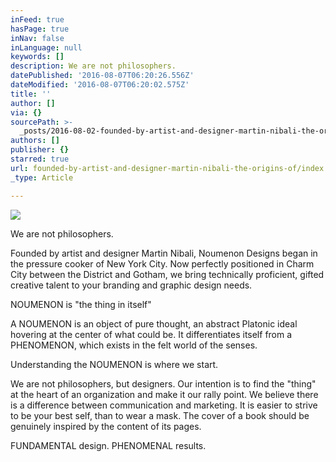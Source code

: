 ```yaml
---
inFeed: true
hasPage: true
inNav: false
inLanguage: null
keywords: []
description: We are not philosophers.
datePublished: '2016-08-07T06:20:26.556Z'
dateModified: '2016-08-07T06:20:02.575Z'
title: ''
author: []
via: {}
sourcePath: >-
  _posts/2016-08-02-founded-by-artist-and-designer-martin-nibali-the-origins-of.md
authors: []
publisher: {}
starred: true
url: founded-by-artist-and-designer-martin-nibali-the-origins-of/index.html
_type: Article

---
```

![](https://the-grid-user-content.s3-us-west-2.amazonaws.com/3a92e73f-4ab9-4fd3-8fa0-ec6ecde909a9.jpg)

We are not philosophers.

Founded by artist and designer Martin Nibali, Noumenon Designs began in the pressure cooker of New York City. Now perfectly positioned in Charm City between the District and Gotham, we bring technically proficient, gifted creative talent to your branding and graphic design needs. 

NOUMENON is "the thing in itself" 

A NOUMENON is an object of pure thought, an abstract Platonic ideal hovering at the center of what could be. It differentiates itself from a PHENOMENON, which exists in the felt world of the senses. 

Understanding the NOUMENON is where we start. 

We are not philosophers, but designers. Our intention is to find the "thing" at the heart of an organization and make it our rally point. We believe there is a difference between communication and marketing. It is easier to strive to be your best self, than to wear a mask. The cover of a book should be genuinely inspired by the content of its pages.

FUNDAMENTAL design. PHENOMENAL results.